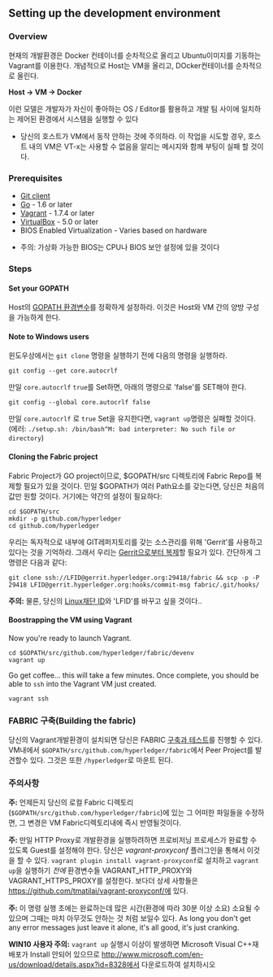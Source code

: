 ## Setting up the development environment### Overview현재의 개발환경은 Docker 컨테이너를 순차적으로 올리고 Ubuntu이미지를 기동하는 Vagrant를 이용한다. 개념적으로 Host는 VM을 올리고, DOcker컨테이너를 순차적으로 올린다.**Host -> VM -> Docker**이런 모델은 개발자가 자신이 좋아하는 OS / Editor를 활용하고 개발 팀 사이에 일치하는 제어된 환경에서 시스템을 실행할 수 있다- 당신의 호스트가 VM에서 동작 안하는 것에 주의하라. 이 작업을 시도할 경우, 호스트 내의 VM은 VT-x는 사용할 수 없음을 알리는 메시지와 함께 부팅이 실패 할 것이다.### Prerequisites* [Git client](https://git-scm.com/downloads)* [Go](https://golang.org/) - 1.6 or later* [Vagrant](https://www.vagrantup.com/) - 1.7.4 or later* [VirtualBox](https://www.virtualbox.org/) - 5.0 or later* BIOS Enabled Virtualization - Varies based on hardware- 주의: 가상화 가능한 BIOS는 CPU나 BIOS 보안 설정에 있을 것이다 ### Steps#### Set your GOPATHHost의 [GOPATH 환경변수](https://github.com/golang/go/wiki/GOPATH)를 정확하게 설정하라. 이것은 Host와 VM 간의 양방 구성을 가능하게 한다.#### Note to Windows users윈도우상에서는 `git clone` 명령을 실행하기 전에 다음의 명령을 실행하라.```git config --get core.autocrlf```만일 `core.autocrlf`  `true`를 Set하면,  아래의 명령으로 'false'를 SET해야 한다.```git config --global core.autocrlf false```만일 `core.autocrlf` 로 `true` Set을 유지한다면, `vagrant up`명령은 실패할 것이다. (에러: `./setup.sh: /bin/bash^M: bad interpreter: No such file or directory`)#### Cloning the Fabric projectFabric Project가 GO project이므로, $GOPATH/src 디렉토리에 Fabric Repo를 복제할 필요가 있을 것이다. 민일 $GOPATH가 여러 Path요소를 갖는다면, 당신은 처음의 값만 원할 것이다. 거기에는 약간의 설정이 필요하다:```cd $GOPATH/srcmkdir -p github.com/hyperledgercd github.com/hyperledger```우리는 독자적으로 내부에 GIT레퍼지토리를 갖는 소스관리를 위해 'Gerrit'를 사용하고 있다는 것을 기억하라. 그래서 우리는 [Gerrit으로부터 복제](../Gerrit/gerrit.md#Working-with-a-local-clone-of-the-repository)할 필요가 있다. 간단하게 그 명령은 다음과 같다:```git clone ssh://LFID@gerrit.hyperledger.org:29418/fabric && scp -p -P 29418 LFID@gerrit.hyperledger.org:hooks/commit-msg fabric/.git/hooks/```**주의:** 물론, 당신의 [Linux재단 ID](../Gerrit/lf-account.md)와 'LFID'를 바꾸고 싶을 것이다..#### Boostrapping the VM using VagrantNow you're ready to launch Vagrant.```cd $GOPATH/src/github.com/hyperledger/fabric/devenvvagrant up```Go get coffee... this will take a few minutes. Once complete, you should be able to `ssh` into the Vagrant VM just created.```vagrant ssh```### FABRIC 구축(Building the fabric)당신의 Vagrant개발환경이 설치되면 당신은 FABRIC [구축과 테스트](build.md)를 진행할 수 있다. VM내에서 `$GOPATH/src/github.com/hyperledger/fabric`에서 Peer Project를 발견할수 있다. 그것은 또한 `/hyperledger`로 마운트 된다.### 주의사항**주:** 언제든지 당신의 로컬 Fabric 디렉토리(`$GOPATH/src/github.com/hyperledger/fabric`)에 있는 그 어떠한 파일들을 수정하면, 그 변경은 VM Fabric디렉토리내에 즉시 반영될것이다. **주:** 만일 HTTP Proxy로 개발환경을 실행하려하면 프로비저닝 프로세스가 완료할 수 있도록 Guest를 설정해야 한다. 당신은 *vagrant-proxyconf* 플러그인을 통해서 이것을 할 수 있다. `vagrant plugin install vagrant-proxyconf`로 설치하고 `vagrant up`을 실행하기 *전에* 환경변수들 VAGRANT_HTTP_PROXY와 VAGRANT_HTTPS_PROXY를 설정한다. 보다더 상세 사항들은 https://github.com/tmatilai/vagrant-proxyconf/에  있다.**주:** 이 명령 실행 초에는 완료하는데 많은 시간(환경에 따라 30분 이상 소요) 소요될 수 있으며 그때는 마치 아무것도 안하는 것 처럼 보일수 있다. As long you don't get any error messages just leave it alone, it's all good, it's just cranking.**WIN10 사용자 주의:** `vagrant up` 실행시 이상이 발생하면 Microsoft Visual C++재배포가 Install 안되어 있으므로 http://www.microsoft.com/en-us/download/details.aspx?id=8328에서 다운로드하여 설치하시오